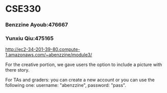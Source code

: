 # CSE330
### Benzzine Ayoub:476667

### Yunxiu Qiu:475165

http://ec2-34-201-39-80.compute-1.amazonaws.com/~abenzzine/module3/

For the creative portion, we gave users the option to include a picture with there story.

For TAs and graders: you can create a new account or you can use the following one: username: "abenzzine", password: "pass".
